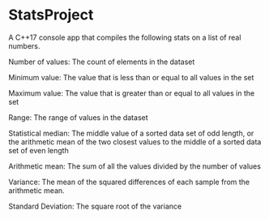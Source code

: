 # StatsProject

A C++17 console app that compiles the following stats on a list of real numbers.

Number of values: The count of elements in the dataset 

Minimum value: The value that is less than or equal to all values in the set

Maximum value: The value that is greater than or equal to all values in the set

Range: The range of values in the dataset

Statistical median: The middle value of a sorted data set of odd length, or the arithmetic mean of the two closest values to the middle of a sorted data set of even length

Arithmetic mean: The sum of all the values divided by the number of values

Variance: The mean of the squared differences of each sample from the arithmetic mean.

Standard Deviation: The square root of the variance
